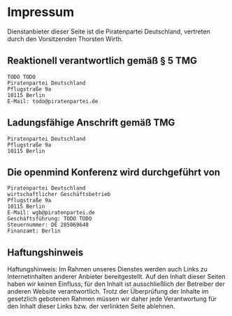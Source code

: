 # Impressum

Dienstanbieter dieser Seite ist die Piratenpartei Deutschland, vertreten durch den Vorsitzenden Thorsten Wirth.

## Reaktionell verantwortlich gemäß § 5 TMG

	TODO TODO
	Piratenpartei Deutschland
	Pflugstraße 9a
	10115 Berlin
	E-Mail: todo@piratenpartei.de

## Ladungsfähige Anschrift gemäß TMG

	Piratenpartei Deutschland
	Pflugstraße 9a
	10115 Berlin

## Die openmind Konferenz wird durchgeführt von

	Piratenpartei Deutschland
	wirtschaftlicher Geschäftsbetrieb
	Pflugstraße 9a
	10115 Berlin
	E-Mail: wgb@piratenpartei.de
	Geschäftsführung: TODO TODO
	Steuernummer: DE 285069648
	Finanzamt: Berlin

## Haftungshinweis

Haftungshinweis: Im Rahmen unseres Dienstes werden auch Links zu Internetinhalten anderer Anbieter bereitgestellt. Auf den Inhalt dieser Seiten haben wir keinen Einfluss; für den Inhalt ist ausschließlich der Betreiber der anderen Website verantwortlich. Trotz der Überprüfung der Inhalte im gesetzlich gebotenen Rahmen müssen wir daher jede Verantwortung für den Inhalt dieser Links bzw. der verlinkten Seite ablehnen.
